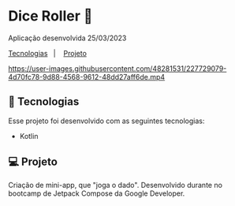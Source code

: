 <h1> Dice Roller 🎲 </h1>

<p>
Aplicação desenvolvida 25/03/2023
</p>

<p>
  <a href="#-tecnologias">Tecnologias</a>&nbsp;&nbsp;&nbsp;|&nbsp;&nbsp;&nbsp;
  <a href="#-projeto">Projeto</a>&nbsp;&nbsp;&nbsp;&nbsp;&nbsp;&nbsp;
</p>

https://user-images.githubusercontent.com/48281531/227729079-4d70fc78-9d88-4568-9612-48dd27aff6de.mp4

## 🚀 Tecnologias

Esse projeto foi desenvolvido com as seguintes tecnologias:

- Kotlin

## 💻 Projeto

Criação de mini-app, que "joga o dado". Desenvolvido durante no bootcamp de Jetpack Compose da Google Developer.

